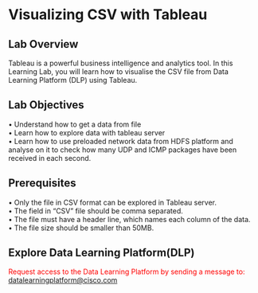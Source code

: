 # Visualizing CSV with Tableau

## Lab Overview

Tableau is a powerful business intelligence and analytics tool. In this Learning Lab, you will learn how to visualise the CSV file from Data Learning Platform (DLP) using Tableau.

## Lab Objectives 
•	Understand how to get a data from file<br>
•	Learn how to explore data with tableau server<br>
•	Learn how to use preloaded network data  from HDFS platform and analyse on it to check how many UDP and ICMP packages have been received in each second.<br>

## Prerequisites

•	Only the file in CSV format can be explored in Tableau server.<br>
•	The field in “CSV” file should be comma separated.<br>
•	The file must have a header line, which names each column of the data.<br>
•	The file size should be smaller than 50MB.<br>


## Explore Data Learning Platform(DLP)

<font color='red'>Request access to the Data Learning Platform by sending a message to:</font> [datalearningplatform@cisco.com](mailto:datalearningplatform@cisco.com)

